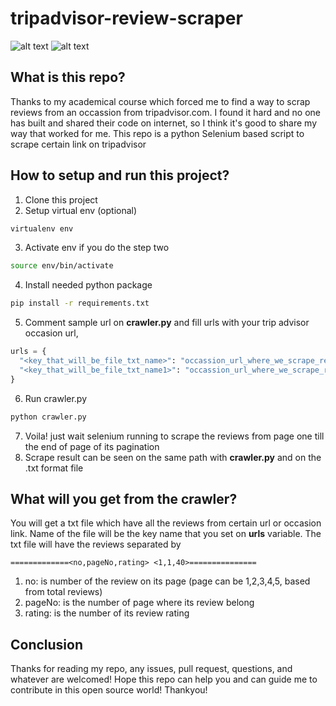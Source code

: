 # tripadvisor-review-scraper

![alt text](https://3rxg9qea18zhtl6s2u8jammft-wpengine.netdna-ssl.com/wp-content/uploads/2017/06/tripadvisor-logo-e1526649519797.png "Trip Advisor")
![alt text](https://imgur.com/RMomBm2.png "Occassion reviews")

## What is this repo?
Thanks to my academical course which forced me to find a way to scrap reviews from an occassion from tripadvisor.com. I found it hard and no one has built and shared their code on internet, so I think it's good to share my way that worked for me.
This repo is a python Selenium based script to scrape certain link on tripadvisor 

## How to setup and run this project?
1. Clone this project
2. Setup virtual env (optional)
```bash
virtualenv env
```
3. Activate env if you do the step two
```bash
source env/bin/activate
```
4. Install needed python package
```bash
pip install -r requirements.txt
```
5. Comment sample url on **crawler.py** and fill urls with your trip advisor occasion url, 
```python
urls = {
  "<key_that_will_be_file_txt_name>": "occassion_url_where_we_scrape_reviews",
  "<key_that_will_be_file_txt_name1>": "occassion_url_where_we_scrape_reviews1"
}
```
6. Run crawler.py 
```bash 
python crawler.py
```
7. Voila! just wait selenium running to scrape the reviews from page one till the end of page of its pagination
8. Scrape result can be seen on the same path with **crawler.py** and on the .txt format file

## What will you get from the crawler?
You will get a txt file which have all the reviews from certain url or occasion link. 
Name of the file will be the key name that you set on **urls** variable.
The txt file will have the reviews separated by 
```
=============<no,pageNo,rating> <1,1,40>===============
```
1. no: is number of the review on its page (page can be 1,2,3,4,5, based from total reviews)
2. pageNo: is the number of page where its review belong
3. rating: is the number of its review rating

## Conclusion
Thanks for reading my repo, any issues, pull request, questions, and whatever are welcomed! Hope this repo can help you and can guide me to contribute in this open source world! Thankyou! 
